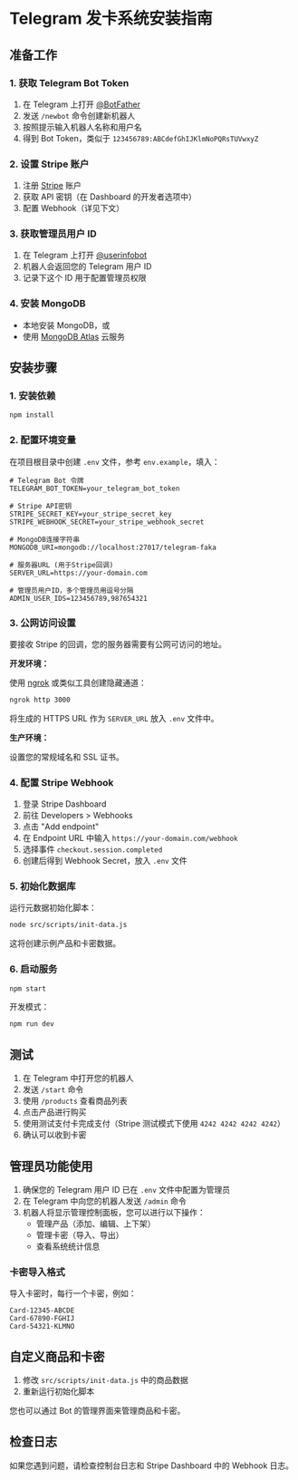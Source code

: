 # Telegram 发卡系统安装指南

## 准备工作

### 1. 获取 Telegram Bot Token

1. 在 Telegram 上打开 [@BotFather](https://t.me/BotFather)
2. 发送 `/newbot` 命令创建新机器人
3. 按照提示输入机器人名称和用户名
4. 得到 Bot Token，类似于 `123456789:ABCdefGhIJKlmNoPQRsTUVwxyZ`

### 2. 设置 Stripe 账户

1. 注册 [Stripe](https://stripe.com/) 账户
2. 获取 API 密钥（在 Dashboard 的开发者选项中）
3. 配置 Webhook（详见下文）

### 3. 获取管理员用户 ID

1. 在 Telegram 上打开 [@userinfobot](https://t.me/userinfobot)
2. 机器人会返回您的 Telegram 用户 ID
3. 记录下这个 ID 用于配置管理员权限

### 4. 安装 MongoDB

- 本地安装 MongoDB，或
- 使用 [MongoDB Atlas](https://www.mongodb.com/cloud/atlas) 云服务

## 安装步骤

### 1. 安装依赖

```bash
npm install
```

### 2. 配置环境变量

在项目根目录中创建 `.env` 文件，参考 `env.example`，填入：

```
# Telegram Bot 令牌
TELEGRAM_BOT_TOKEN=your_telegram_bot_token

# Stripe API密钥
STRIPE_SECRET_KEY=your_stripe_secret_key
STRIPE_WEBHOOK_SECRET=your_stripe_webhook_secret

# MongoDB连接字符串
MONGODB_URI=mongodb://localhost:27017/telegram-faka

# 服务器URL (用于Stripe回调)
SERVER_URL=https://your-domain.com

# 管理员用户ID，多个管理员用逗号分隔
ADMIN_USER_IDS=123456789,987654321
```

### 3. 公网访问设置

要接收 Stripe 的回调，您的服务器需要有公网可访问的地址。

**开发环境：**

使用 [ngrok](https://ngrok.com/) 或类似工具创建隐藏通道：

```bash
ngrok http 3000
```

将生成的 HTTPS URL 作为 `SERVER_URL` 放入 `.env` 文件中。

**生产环境：**

设置您的常规域名和 SSL 证书。

### 4. 配置 Stripe Webhook

1. 登录 Stripe Dashboard
2. 前往 Developers > Webhooks
3. 点击 "Add endpoint"
4. 在 Endpoint URL 中输入 `https://your-domain.com/webhook`
5. 选择事件 `checkout.session.completed`
6. 创建后得到 Webhook Secret，放入 `.env` 文件

### 5. 初始化数据库

运行元数据初始化脚本：

```bash
node src/scripts/init-data.js
```

这将创建示例产品和卡密数据。

### 6. 启动服务

```bash
npm start
```

开发模式：

```bash
npm run dev
```

## 测试

1. 在 Telegram 中打开您的机器人
2. 发送 `/start` 命令
3. 使用 `/products` 查看商品列表
4. 点击产品进行购买
5. 使用测试支付卡完成支付（Stripe 测试模式下使用 `4242 4242 4242 4242`）
6. 确认可以收到卡密

## 管理员功能使用

1. 确保您的 Telegram 用户 ID 已在 `.env` 文件中配置为管理员
2. 在 Telegram 中向您的机器人发送 `/admin` 命令
3. 机器人将显示管理控制面板，您可以进行以下操作：
   - 管理产品（添加、编辑、上下架）
   - 管理卡密（导入、导出）
   - 查看系统统计信息

### 卡密导入格式

导入卡密时，每行一个卡密，例如：

```
Card-12345-ABCDE
Card-67890-FGHIJ
Card-54321-KLMNO
```

## 自定义商品和卡密

1. 修改 `src/scripts/init-data.js` 中的商品数据
2. 重新运行初始化脚本

您也可以通过 Bot 的管理界面来管理商品和卡密。

## 检查日志

如果您遇到问题，请检查控制台日志和 Stripe Dashboard 中的 Webhook 日志。 